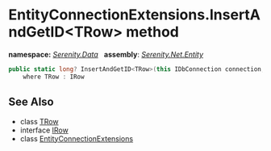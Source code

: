 # EntityConnectionExtensions.InsertAndGetID&lt;TRow&gt; method
**namespace:** *[Serenity.Data](../../README.md#serenity.data-namespace)*   **assembly**: *[Serenity.Net.Entity](../../README.md)*

```csharp
public static long? InsertAndGetID<TRow>(this IDbConnection connection, TRow row)
    where TRow : IRow
```

## See Also

* class [TRow](../Serenity.Net.Entity/../EntityConnectionExtensions.TRow.md)
* interface [IRow](../IRow.md)
* class [EntityConnectionExtensions](../EntityConnectionExtensions.md)
